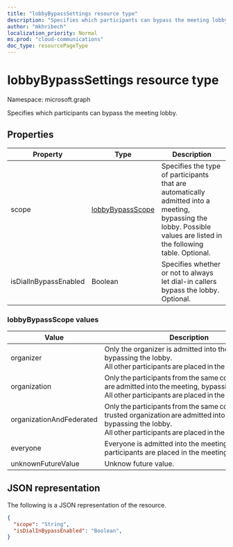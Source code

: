 ```yaml
---
title: "lobbyBypassSettings resource type"
description: "Specifies which participants can bypass the meeting lobby."
author: "mkhribech"
localization_priority: Normal
ms.prod: "cloud-communications"
doc_type: resourcePageType
---
```


# lobbyBypassSettings resource type

Namespace: microsoft.graph

Specifies which participants can bypass the meeting lobby.

## Properties

| Property              | Type             | Description                                                                                                                                                          |
| --------------------- | ---------------- | -------------------------------------------------------------------------------------------------------------------------------------------------------------------- |
| scope                 | [lobbyBypassScope](#lobbybypassscope-values) | Specifies the type of participants that are automatically admitted into a meeting, bypassing the lobby. Possible values are listed in the following table. Optional. |
| isDialInBypassEnabled | Boolean          | Specifies whether or not to always let dial-in callers bypass the lobby. Optional.                                                                                   |

### lobbyBypassScope values

| Value                    | Description                                                                                                                                                                     |
| ------------------------ | ------------------------------------------------------------------------------------------------------------------------------------------------------------------------------- |
| organizer                | Only the organizer is admitted into the meeting, bypassing the lobby. All other participants are placed in the meeting lobby.                                                   |
| organization             | Only the participants from the same company are admitted into the meeting, bypassing the lobby. All other participants are placed in the meeting lobby.                         |
| organizationAndFederated | Only the participants from the same company or trusted organization are admitted into the meeting, bypassing the lobby. All other participants are placed in the meeting lobby. |
| everyone                 | Everyone is admitted into the meeting. No participants are placed in the meeting lobby.                                                                                         |
| unknownFutureValue       | Unknow future value.                                                                                                                                                            |

## JSON representation

The following is a JSON representation of the resource.

<!-- {
  "blockType": "resource",
  "optionalProperties": [],
  "@odata.type": "microsoft.graph.lobbyBypassSettings"
}-->
```json
{
  "scope": "String",
  "isDialInBypassEnabled": "Boolean",
}
```

<!-- uuid: 8fcb5dbc-d5aa-4681-8e31-b001d5168d79
2015-10-25 14:57:30 UTC -->
<!--
{
  "type": "#page.annotation",
  "description": "lobbyBypassSettings resource",
  "keywords": "",
  "section": "documentation",
  "tocPath": "",
  "suppressions": []
}
-->
